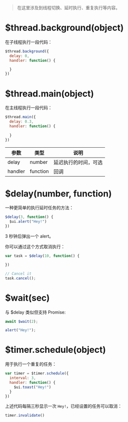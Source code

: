 > 在这里涉及到线程切换、延时执行、重复执行等内容。

# $thread.background(object)

在子线程执行一段代码：

```js
$thread.background({
  delay: 0,
  handler: function() {

  }
})
```

# $thread.main(object)

在主线程执行一段代码：

```js
$thread.main({
  delay: 0.3,
  handler: function() {
    
  }
})
```

参数 | 类型 | 说明
---|---|---
delay | number | 延迟执行的时间，可选
handler | function | 回调

# $delay(number, function)

一种更简单的执行延时任务的方法：

```js
$delay(3, function() {
  $ui.alert("Hey!")
})
```

3 秒钟后弹出一个 alert。

你可以通过这个方式取消执行：

```js
var task = $delay(10, function() {

})

// Cancel it
task.cancel();
```

# $wait(sec)

与 $delay 类似但支持 Promise:

```js
await $wait(2);

alert("Hey!");
```

# $timer.schedule(object)

用于执行一个重复的任务：

```js
var timer = $timer.schedule({
  interval: 3,
  handler: function() {
    $ui.toast("Hey!")
  }
})
```

上述代码每隔三秒显示一次 `Hey!`，已经设置的任务可以取消：

```js
timer.invalidate()
```